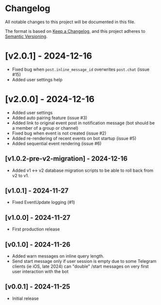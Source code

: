 # Changelog

All notable changes to this project will be documented in this file.

The format is based on [Keep a Changelog](https://keepachangelog.com/en/1.0.0/),
and this project adheres to [Semantic Versioning](https://semver.org/spec/v2.0.0.html).

# [v2.0.1] - 2024-12-16

- Fixed bug when `post.inline_message_id` overwrites `post.chat` (issue #15)
- Added user settings help

# [v2.0.0] - 2024-12-16

- Added user settings
- Added auto pairing feature (issue #3)
- Added link to original event post in notification message (bot should be a member of a group or channel)
- Fixed bug when event is not created (issue #2)
- Added re-rendering of recent events on bot startup (issue #5)
- Added sequential event rendering (issue #6)

## [v1.0.2-pre-v2-migration] - 2024-12-16

- Added v1 ↔︎ v2 database migration scripts to be able to roll back from v2 to v1.

## [v1.0.1] - 2024-11-27

- Fixed EventUpdate logging (#1)

## [v1.0.0] - 2024-11-27

- First production release

## [v0.1.0] - 2024-11-26

- Added warn messages on inline query length.
- Send start message only if user session is empty due to some Telegram clients (ie iOS, late 2024) can "double" /start messages on very first user interaction with the bot

## [v0.0.1] - 2024-11-25

- Initial release

